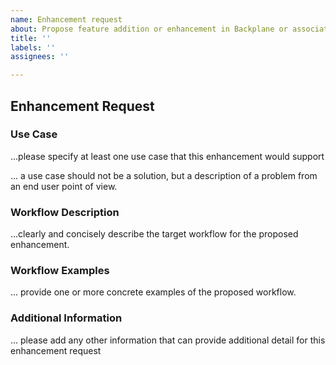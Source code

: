 ```yaml
---
name: Enhancement request
about: Propose feature addition or enhancement in Backplane or associated component.
title: ''
labels: ''
assignees: ''

---
```


## Enhancement Request

### Use Case
...please specify at least one use case that this enhancement would support

... a use case should not be a solution, but a description of a problem  from an end user point of view.  

### Workflow Description
...clearly and concisely describe the target workflow for the proposed enhancement.  

### Workflow Examples
... provide one or more concrete examples of the proposed workflow.

### Additional Information
... please add any other information that can provide additional detail for this enhancement request
